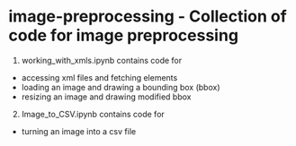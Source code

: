 # image-preprocessing - Collection of code for image preprocessing

1. working_with_xmls.ipynb contains code for
  - accessing xml files and fetching elements
  - loading an image and drawing a bounding box (bbox)
  - resizing an image and drawing modified bbox


2. Image_to_CSV.ipynb contains code for
  - turning an image into a csv file
